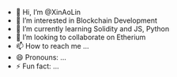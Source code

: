 - 👋 Hi, I’m @XinAoLin
- 👀 I’m interested in Blockchain Development
- 🌱 I’m currently learning Solidity and JS, Python
- 💞️ I’m looking to collaborate on Etherium
- 📫 How to reach me ...
- 😄 Pronouns: ...
- ⚡ Fun fact: ...

<!---
XinAoLin/XinAoLin is a ✨ special ✨ repository because its `README.md` (this file) appears on your GitHub profile.
You can click the Preview link to take a look at your changes.
--->
